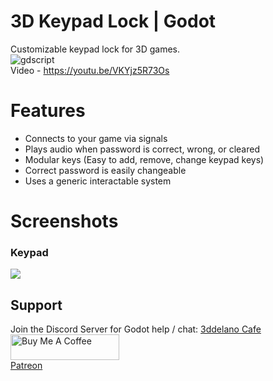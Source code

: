 # 3D Keypad Lock | Godot
Customizable keypad lock for 3D games.
<br>
<img alt="gdscript" src="https://img.shields.io/badge/-GODOT-478CBF?style=flat-square&logo=godotengine&logoColor=white" />
<br>
Video - https://youtu.be/VKYjz5R73Os
# Features
- Connects to your game via signals
- Plays audio when password is correct, wrong, or cleared
- Modular keys (Easy to add, remove, change keypad keys)
- Correct password is easily changeable
- Uses a generic interactable system

# Screenshots
### Keypad
<img src="https://cdn.discordapp.com/attachments/360062738615107605/866274093149978634/Godot_v3.3.2-stable_win64_9xv0aoJjke.png" />


## Support
Join the Discord Server for Godot help / chat: [3ddelano Cafe](https://discord.gg/FZY9TqW)
<br>
<a href="https://www.buymeacoffee.com/3ddelano" target="_blank"><img height="41" width="174" src="https://cdn.buymeacoffee.com/buttons/v2/default-red.png" alt="Buy Me A Coffee" width="150" ></a>
<br>
<a href="https://patreon.com/3ddelano" target="_blank">Patreon</a> 
